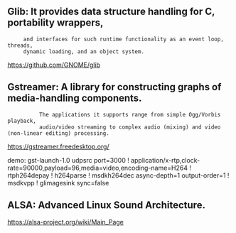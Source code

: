 

## Glib: It provides data structure handling for C, portability wrappers,
         and interfaces for such runtime functionality as an event loop, threads,
         dynamic loading, and an object system.


https://github.com/GNOME/glib


## Gstreamer: A library for constructing graphs of media-handling components.
              The applications it supports range from simple Ogg/Vorbis playback,
              audio/video streaming to complex audio (mixing) and video (non-linear editing) processing. 

https://gstreamer.freedesktop.org/

demo:
gst-launch-1.0 udpsrc port=3000 ! application/x-rtp,clock-rate=90000,payload=96,media=video,encoding-name=H264 ! rtph264depay ! h264parse ! msdkh264dec async-depth=1 output-order=1 ! msdkvpp ! glimagesink sync=false


## ALSA: Advanced Linux Sound Architecture.

https://alsa-project.org/wiki/Main_Page
